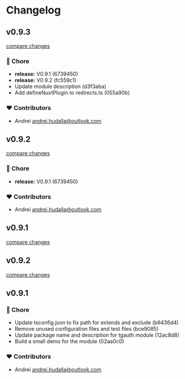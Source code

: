 # Changelog


## v0.9.3

[compare changes](https://undefined/undefined/compare/v0.9.2...v0.9.3)

### 🏡 Chore

- **release:** V0.9.1 (6739450)
- **release:** V0.9.2 (fc559c1)
- Update module description (d3f3aba)
- Add defineNuxtPlugin to redirects.ts (055a90b)

### ❤️ Contributors

- Andrei <andrei.hudalla@outlook.com>

## v0.9.2

[compare changes](https://undefined/undefined/compare/v0.9.2...v0.9.2)

### 🏡 Chore

- **release:** V0.9.1 (6739450)

### ❤️ Contributors

- Andrei <andrei.hudalla@outlook.com>

## v0.9.1

[compare changes](https://undefined/undefined/compare/v0.9.2...v0.9.1)

## v0.9.2

[compare changes](https://undefined/undefined/compare/v0.9.1...v0.9.2)

## v0.9.1


### 🏡 Chore

- Update tsconfig.json to fix path for extends and exclude (b6436d4)
- Remove unused configuration files and test files (bce9085)
- Update package name and description for tgauth module (12ac8d8)
- Build a small demo for the module (02aa0c0)

### ❤️ Contributors

- Andrei <andrei.hudalla@outlook.com>


